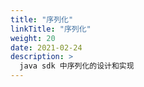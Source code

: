 ```yaml
---
title: "序列化"
linkTitle: "序列化"
weight: 20
date: 2021-02-24
description: >
  java sdk 中序列化的设计和实现
---
```





